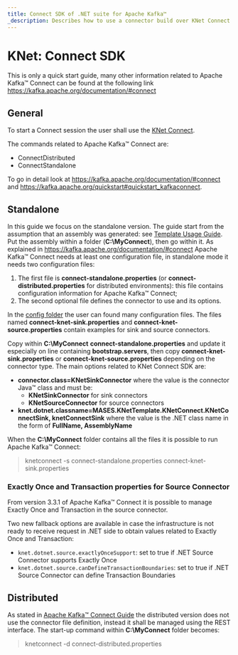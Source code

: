 ```yaml
---
title: Connect SDK of .NET suite for Apache Kafka™
_description: Describes how to use a connector build over KNet Connect SDK of .NET suite for Apache Kafka™
---
```


# KNet: Connect SDK

This is only a quick start guide, many other information related to Apache Kafka™ Connect can be found at the following link https://kafka.apache.org/documentation/#connect

## General 

To start a Connect session the user shall use the [KNet Connect](usageConnect.md).

The commands related to Apache Kafka™ Connect are:
- ConnectDistributed
- ConnectStandalone

To go in detail look at https://kafka.apache.org/documentation/#connect and https://kafka.apache.org/quickstart#quickstart_kafkaconnect.

## Standalone

In this guide we focus on the standalone version.
The guide start from the assumption that an assembly was generated: see [Template Usage Guide](usageTemplates.md).
Put the assembly within a folder (__C:\MyConnect__), then go within it.
As explained in https://kafka.apache.org/documentation/#connect Apache Kafka™ Connect needs at least one configuration file, in standalone mode it needs two configuration files:
1. The first file is **connect-standalone.properties** (or **connect-distributed.properties** for distributed environments): this file contains configuration information for Apache Kafka™ Connect;
2. The second optional file defines the connector to use and its options.

In the [config folder](https://github.com/masesgroup/KNet/tree/master/src/config) the user can found many configuration files. 
The files named **connect-knet-sink.properties** and **connect-knet-source.properties** contain examples for sink and source connectors.

Copy within __C:\MyConnect__ **connect-standalone.properties** and update it especially on line containing __bootstrap.servers__, then copy **connect-knet-sink.properties** or **connect-knet-source.properties** depending on the connector type.
The main options related to KNet Connect SDK are:
- __connector.class=**KNetSinkConnector**__ where the value is the connector Java™ class and must be:
  - __KNetSinkConnector__ for sink connectors
  - __KNetSourceConnector__ for source connectors
- __knet.dotnet.classname=MASES.KNetTemplate.KNetConnect.KNetConnectSink, knetConnectSink__ where the value is the .NET class name in the form of __**FullName**, **AssemblyName**__

When the __C:\MyConnect__ folder contains all the files it is possible to run Apache Kafka™ Connect:

>
> knetconnect -s connect-standalone.properties connect-knet-sink.properties
>

### Exactly Once and Transaction properties for Source Connector

From version 3.3.1 of Apache Kafka™ Connect it is possible to manage Exactly Once and Transaction in the source connector.

Two new fallback options are available in case the infrastructure is not ready to receive request in .NET side to obtain values related to Exactly Once and Transaction:
- `knet.dotnet.source.exactlyOnceSupport`: set to true if .NET Source Connector supports Exactly Once
- `knet.dotnet.source.canDefineTransactionBoundaries`: set to true if .NET Source Connector can define Transaction Boundaries

## Distributed

As stated in [Apache Kafka™ Connect Guide](https://kafka.apache.org/documentation/#connect ) the distributed version does not use the connector file definition, instead it shall be managed using the REST interface.
The start-up command within __C:\MyConnect__ folder becomes:

>
> knetconnect -d connect-distributed.properties
>
